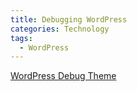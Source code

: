 ```yaml
---
title: Debugging WordPress
categories: Technology
tags:
  - WordPress
---
```

[WordPress Debug Theme](https://yoast.com/wordpress-debug-theme/)